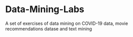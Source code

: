 # Data-Mining-Labs
A set of exercises of data mining on COVID-19 data, movie recommendations datase and text mining 
